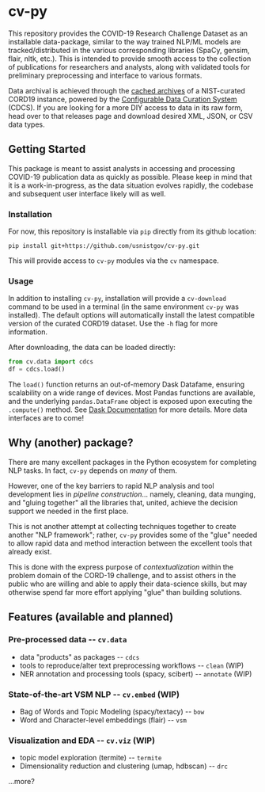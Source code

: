 # cv-py
This repository provides the COVID-19 Research Challenge Dataset as an installable data-package, similar to the way trained NLP/ML models are tracked/distributed in the various corresponding libraries (SpaCy, gensim, flair, nltk, etc.). This is intended to provide smooth access to the collection of publications for researchers and analysts, along with validated tools for preliminary preprocessing and interface to various formats. 

Data archival is achieved through the [cached archives](https://github.com/usnistgov/cord19-cdcs-nist) of a NIST-curated CORD19 instance, powered by the [Configurable Data Curation System](https://www.nist.gov/itl/ssd/information-systems-group/configurable-data-curation-system-cdcs/about-cdcs) (CDCS). If you are looking for a more DIY access to data in its raw form, head over to that releases page and download desired XML, JSON, or CSV data types. 

## Getting Started
This package is meant to assist analysts in accessing and processing COVID-19 publication data as quickly as possible. Please keep in mind that it is a work-in-progress, as the data situation evolves rapidly, the codebase and subsequent user interface likely will as well. 

### Installation
For now, this repository is installable via `pip` directly from its github location: 

`pip install git+https://github.com/usnistgov/cv-py.git`

This will provide access to `cv-py` modules via the `cv` namespace. 

### Usage
In addition to installing `cv-py`, installation will provide a `cv-download` command to be used in a terminal (in the same environment `cv-py` was installed). The default options will automatically install the latest compatible version of the curated CORD19 dataset. Use the `-h` flag for more information. 

After downloading, the data can be loaded directly: 

```python
from cv.data import cdcs
df = cdcs.load()
```

The `load()` function returns an out-of-memory Dask Datafame, ensuring scalability on a wide range of devices. Most Pandas functions are available, and the underlying `pandas.DataFrame` object is exposed upon executing the `.compute()` method. See [Dask Documentation](https://docs.dask.org/en/latest/dataframe.html) for more details. More data interfaces are to come!


## Why (another) package?
There are many excellent packages in the Python ecosystem for completing NLP tasks. In fact, `cv-py` depends on _many_ of them. 

However, one of the key barriers to rapid NLP analysis and tool development lies in _pipeline construction_... namely, cleaning, data munging, and "gluing together" all the libraries that, united, achieve the decision support we needed in the first place. 

This is not another attempt at collecting techniques together to create another "NLP framework"; rather, `cv-py` provides some of the "glue" needed to allow rapid data and method interaction between the excellent tools that already exist. 

This is done with the express purpose of _contextualization_ within the problem domain of the CORD-19 challenge, and to assist others in the public who are willing and able to apply their data-science skills, but may otherwise spend far more effort applying "glue" than building solutions. 

## Features (available and planned)

### Pre-processed data -- `cv.data`
- data "products" as packages -- `cdcs`
- tools to reproduce/alter text preprocessing workflows -- `clean`  (WIP)
- NER annotation and processing tools (spacy, scibert) -- `annotate`  (WIP)

### State-of-the-art VSM NLP -- `cv.embed` (WIP)
- Bag of Words and Topic Modeling (spacy/textacy) -- `bow`
- Word and Character-level embeddings (flair) -- `vsm` 

### Visualization and EDA -- `cv.viz` (WIP)
- topic model exploration (termite) -- `termite`
- Dimensionality reduction and clustering (umap, hdbscan) -- `drc`

...more?
